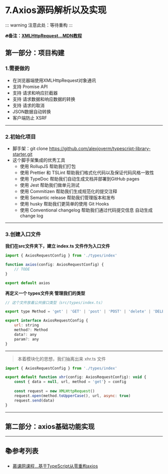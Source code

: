 # 7.Axios源码解析以及实现

::: warning
注意此处：等待重构
:::


**🔥备注：[XMLHttpRequest...MDN教程](https://developer.mozilla.org/zh-CN/docs/Web/API/XMLHttpRequest)**

## 第一部分：项目构建

### 1.需要做的

- 在浏览器端使用XMLHttpRequest对象通讯
- 支持 Promise API
- 支持 请求和响应拦截器
- 支持 请求数据和响应数据的转换
- 支持 请求的取消
- JSON数据自动转换
- 客户端防止 XSRF

---

### 2.初始化项目

- 脚手架：git clone https://github.com/alexjoverm/typescript-library-starter.git
- 这个脚手架集成的优秀工具
    - 使用 RollupJS 帮助我们打包
    - 使用 Prettier 和 TSLint 帮助我们格式化代码以及保证代码风格一致性
    - 使用 TypeDoc 帮助我们自动生成文档并部署到GitHub pages
    - 使用 Jest 帮助我们做单元测试
    - 使用 Commitizen 帮助我们生成规范化的提交注释
    - 使用 Semantic release 帮助我们管理版本和发布
    - 使用 husky 帮助我们更简单的使用 Git Hooks
    - 使用 Conventional changelog 帮助我们通过代码提交信息 自动生成 change log

---

### 3.创建入口文件

**我们在src文件夹下，建立 index.ts 文件作为入口文件**

```js
import { AxiosRequestConfig } from './types/index'

function axios(config: AxiosRequestConfig) {
    // TODE
}

export default axios
```

**再定义一个 types文件夹 管理我们的类型**

```js
// 这个文件放着公共接口类型（src/types/index.ts）

export type Method = 'get' | 'GET' | 'post' | 'POST' | 'delete' | 'DELETE' | 'head' | 'HEAD' | 'OPTIONS' | 'options' | 'put' | 'PUT' | 'PATCH' | 'patch'

export interface AxiosRequestConfig {
    url: string
    method?: Method
    data?: any
    param?: any
}
```

---

> 本着模块化的思想，我们抽离出来 xhr.ts 文件

```js
import { AxiosRequestConfig } from './types/index'

export default function xhr(config: AxiosRequestConfig): void {
    const { data = null, url, method = 'get'} = config
    
    const request = new XMLHttpRequest()
    request.open(method.toUpperCase(), url, async: true)
    request.send(data)
}
```

---

## 第二部分：axios基础功能实现


---

## 📚参考列表

- [慕课网课程...基于TypeScript从零重构axios](https://coding.imooc.com/class/330.html)